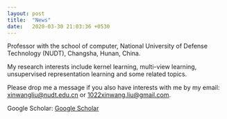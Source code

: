 ```yaml
---
layout: post
title:  "News"
date:   2020-03-30 21:03:36 +0530
---
```

Professor with the school of computer, National University of Defense Technology (NUDT), Changsha, Hunan, China. 

My research interests include kernel learning, multi-view learning, unsupervised representation learning and some related topics. 

Please drop me a message if you also have interests with me by my email: xinwangliu@nudt.edu.cn or 1022xinwang.liu@gmail.com.

Google Scholar: [Google Scholar][Google-Scholar]


[Google-Scholar]: https://scholar.google.com/citations?hl=zh-CN&user=A56vWC4AAAAJ&view_op=list_works&sortby=pubdate

